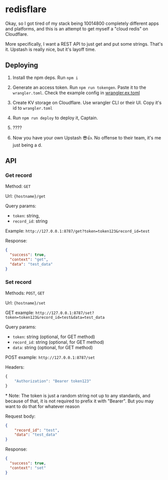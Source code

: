 # redisflare

Okay, so I got tired of my stack being 10014800 completely different apps and platforms, and this is an attempt to get myself a "cloud redis" on Cloudflare.

More specifically, I want a REST API to just get and put some strings. That's it. Upstash is really nice, but it's layoff time.

## Deploying

1. Install the npm deps. Run `npm i`

2. Generate an access token. Run `npm run tokengen`. Paste it to the `wrangler.toml`. Check the example config in [wrangler.ex.toml](./wrangler.ex.toml)

3. Create KV storage on Cloudflare. Use wrangler CLI or their UI. Copy it's id to `wrangler.toml`

4. Run `npm run deploy` to deploy it, Captain.

5. ????

6. Now you have your own Upstash 😎👍. No offense to their team, it's me just being a d.

## API

### Get record

Method: `GET`

Url: `{hostname}/get`

Query params:
 - `token`: string,
 - `record_id`: string

Example: `http://127.0.0.1:8787/get?token=token123&record_id=test`

Response: 
```json
{
  "success": true,
  "context": "get",
  "data": "test_data"
}
```

### Set record

Methods: `POST`, `GET`

Url: `{hostname}/set`

GET example: `http://127.0.0.1:8787/set?token=token123&record_id=test&data=test_data`

Query params:
 - `token`: string (optional, for GET method)
 - `record_id`: string (optional, for GET method)
 - `data`: string (optional, for GET method)


POST example: `http://127.0.0.1:8787/set`

Headers:
```javascript
{
	"Authorization": "Bearer token123"
}
```

\* Note: The token is just a random string not up to any standards, and because of that, it is not required to prefix it with "Bearer". But you may want to do that for whatever reason

Request body:
```json
{
	"record_id": "test",
	"data": "test_data"
}
```

Response:

```json
{
  "success": true,
  "context": "set"
}
```

